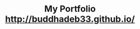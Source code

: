 

<h1 align="center">
  My Portfolio<br/>
  <a href="http://buddhadeb33.github.io/" target="_blank">http://buddhadeb33.github.io/</a>
</h1>
<div align="center">
</div>

<br/>

<center>


